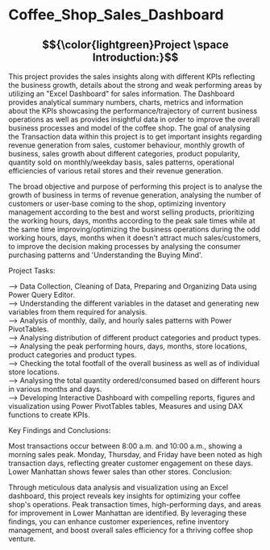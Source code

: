 # Coffee_Shop_Sales_Dashboard

## $${\color{lightgreen}Project \space Introduction:}$$ 

This project provides the sales insights along with different KPIs reflecting the business growth, details about the strong and weak performing areas by utilizing an "Excel Dashboard" for sales information. The Dashboard provides analytical summary numbers, charts, metrics and information about the KPIs showcasing the performance/trajectory of current business operations as well as provides insightful data in order to improve the overall business processes and model of the coffee shop. The goal of analysing the Transaction data within this project is to get important insights regarding revenue generation from sales, customer behaviour, monthly growth of business, sales growth about different categories, product popularity, quantity sold on monthly/weekday basis, sales patterns, operational efficiencies of various retail stores and their revenue generation.

The broad objective and purpose of performing this project is to analyse the growth of business in terms of revenue generation, analysing the number of customers or user-base coming to the shop, optimizing inventory management according to the best and worst selling products, prioritizing the working hours, days, months according to the peak sale times while at the same time improving/optimizing the business operations during the odd working hours, days, months when it doesn't attract much sales/customers, to improve the decision making processes by analysing the consumer purchasing patterns and 'Understanding the Buying Mind'.

Project Tasks:

--> Data Collection, Cleaning of Data, Preparing and Organizing Data using Power Query Editor.<br>
--> Understanding the different variables in the dataset and generating new variables from them required for analysis.<br>
--> Analysis of monthly, daily, and hourly sales patterns with Power PivotTables.<br>
--> Analysing distribution of different product categories and product types.<br>
--> Analysing the peak performing hours, days, months, store locations, product categories and product types.<br>
--> Checking the total footfall of the overall business as well as of individual store locations.<br>
--> Analysing the total quantity ordered/consumed based on different hours in various months and days.<br>
--> Developing Interactive Dashboard with compelling reports, figures and visualization using Power PivotTables tables, Measures and using DAX functions to create KPIs.

Key Findings and Conclusions:

Most transactions occur between 8:00 a.m. and 10:00 a.m., showing a morning sales peak.
Monday, Thursday, and Friday have been noted as high transaction days, reflecting greater customer engagement on these days.
Lower Manhattan shows fewer sales than other stores.
Conclusion:

Through meticulous data analysis and visualization using an Excel dashboard, this project reveals key insights for optimizing your coffee shop's operations. Peak transaction times, high-performing days, and areas for improvement in Lower Manhattan are identified. By leveraging these findings, you can enhance customer experiences, refine inventory management, and boost overall sales efficiency for a thriving coffee shop venture.
